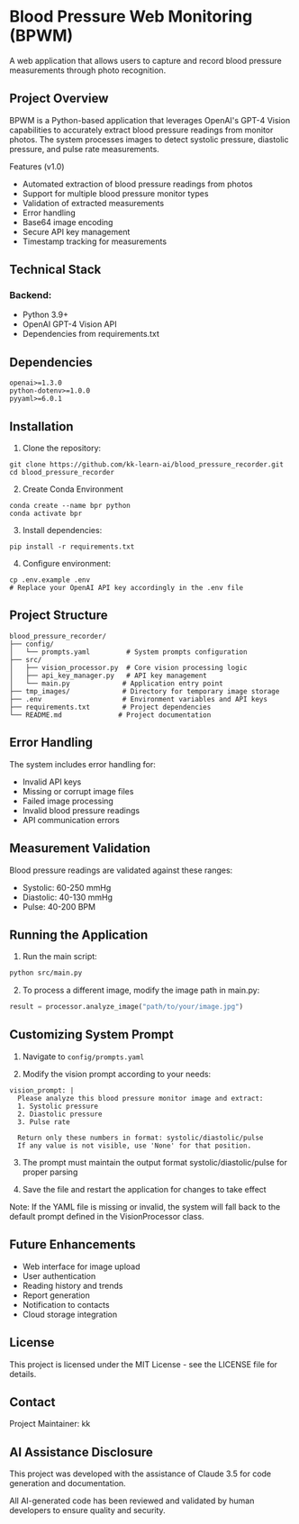 # Blood Pressure Web Monitoring (BPWM)
A web application that allows users to capture and record blood pressure measurements through photo recognition.

## Project Overview
BPWM is a Python-based application that leverages OpenAI's GPT-4 Vision capabilities to accurately extract blood pressure readings from monitor photos. The system processes images to detect systolic pressure, diastolic pressure, and pulse rate measurements.

Features (v1.0)
- Automated extraction of blood pressure readings from photos
- Support for multiple blood pressure monitor types
- Validation of extracted measurements
- Error handling 
- Base64 image encoding
- Secure API key management
- Timestamp tracking for measurements

    
## Technical Stack

### Backend:
- Python 3.9+
- OpenAI GPT-4 Vision API
- Dependencies from requirements.txt

## Dependencies
```
openai>=1.3.0
python-dotenv>=1.0.0
pyyaml>=6.0.1
```

## Installation

1. Clone the repository:
```
git clone https://github.com/kk-learn-ai/blood_pressure_recorder.git
cd blood_pressure_recorder
```

2. Create Conda Environment
```
conda create --name bpr python
conda activate bpr
```

3. Install dependencies:
```
pip install -r requirements.txt
```

4. Configure environment:
```
cp .env.example .env
# Replace your OpenAI API key accordingly in the .env file
```

## Project Structure
```text
blood_pressure_recorder/
├── config/
│   └── prompts.yaml         # System prompts configuration
├── src/
│   ├── vision_processor.py  # Core vision processing logic
│   ├── api_key_manager.py   # API key management
│   └── main.py             # Application entry point
├── tmp_images/             # Directory for temporary image storage
├── .env                    # Environment variables and API keys
├── requirements.txt        # Project dependencies
└── README.md              # Project documentation
```

## Error Handling
The system includes error handling for:
- Invalid API keys
- Missing or corrupt image files
- Failed image processing
- Invalid blood pressure readings
- API communication errors

## Measurement Validation
Blood pressure readings are validated against these ranges:
- Systolic: 60-250 mmHg
- Diastolic: 40-130 mmHg
- Pulse: 40-200 BPM

## Running the Application

1. Run the main script:

```bash
python src/main.py
```

2. To process a different image, modify the image path in main.py:

```python
result = processor.analyze_image("path/to/your/image.jpg")
```

## Customizing System Prompt

1. Navigate to `config/prompts.yaml`

2. Modify the vision prompt according to your needs:

```text
vision_prompt: |
  Please analyze this blood pressure monitor image and extract:
  1. Systolic pressure 
  2. Diastolic pressure 
  3. Pulse rate 

  Return only these numbers in format: systolic/diastolic/pulse
  If any value is not visible, use 'None' for that position.
```

3. The prompt must maintain the output format systolic/diastolic/pulse for proper parsing

4. Save the file and restart the application for changes to take effect

Note: If the YAML file is missing or invalid, the system will fall back to the default prompt defined in the VisionProcessor class.

## Future Enhancements
- Web interface for image upload
- User authentication
- Reading history and trends
- Report generation
- Notification to contacts
- Cloud storage integration

## License
This project is licensed under the MIT License - see the LICENSE file for details.

## Contact
Project Maintainer: kk

## AI Assistance Disclosure
This project was developed with the assistance of Claude 3.5 for code generation and documentation.

All AI-generated code has been reviewed and validated by human developers to ensure quality and security.
